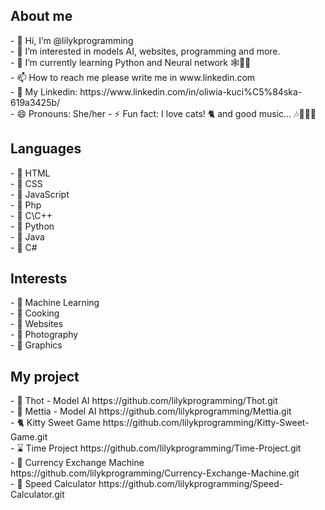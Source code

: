 <h2>About me</h2>
- 👋 Hi, I’m @lilykprogramming <br>
- 👀 I’m interested in models AI, websites, programming and more.<br>
- 🌱 I’m currently learning Python and Neural network 🕸📶🎇<br>
- 📫 How to reach me please write me in www.linkedin.com<br>
- 🙂 My Linkedin: https://www.linkedin.com/in/oliwia-kuci%C5%84ska-619a3425b/<br>
- 😄 Pronouns: She/her
- ⚡ Fun fact: I love cats! 🐈 and good music... 🎶🎵🎵🎵
<h2>Languages</h2>
- 🎇 HTML <br>
- 🎀 CSS <br>
- 👗 JavaScript <br>
- 🎨 Php <br>
- 💎 C\C++ <br>
- 💋 Python <br>
- 🎵 Java <br>
- 🎺 C# <br>
<h2>Interests</h2>
- 🧠 Machine Learning <br>
- 🍴 Cooking <br>
- 📲 Websites <br>
- 📸 Photography <br>
- 🎲 Graphics <br>
<h2>My project</h2>
 - 🤖 Thot - Model AI 
 https://github.com/lilykprogramming/Thot.git
 <br>
 - 🔷 Mettia - Model AI
 https://github.com/lilykprogramming/Mettia.git
 <br>
 - 🐈 Kitty Sweet Game
 https://github.com/lilykprogramming/Kitty-Sweet-Game.git
 <br>
 - ⌛ Time Project
 https://github.com/lilykprogramming/Time-Project.git
 <br>
 - 🤑 Currency Exchange Machine
 https://github.com/lilykprogramming/Currency-Exchange-Machine.git
 <br>
 - 📅 Speed Calculator 
 https://github.com/lilykprogramming/Speed-Calculator.git
 <br>
